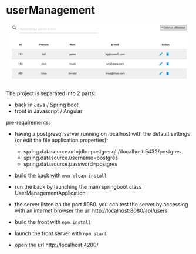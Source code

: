 # userManagement

![alt text](overview.png)

The project is separated into 2 parts:
- back in Java / Spring boot
- front in Javascript / Angular

pre-requirements:
- having a postgresql server running on localhost with the default settings (or edit the file application.properties):
  - spring.datasource.url=jdbc:postgresql://localhost:5432/postgres
  - spring.datasource.username=postgres
  - spring.datasource.password=postgres
 
      

- build the back with ```mvn clean install```
- run the back by launching the main springboot class UserManagementApplication
- the server listen on the port 8080. you can test the server by accessing with an internet browser the url http://localhost:8080/api/users
 
- build the front with ```npm install```
- launch the front server with ```npm start```
- open the url http://localhost:4200/

